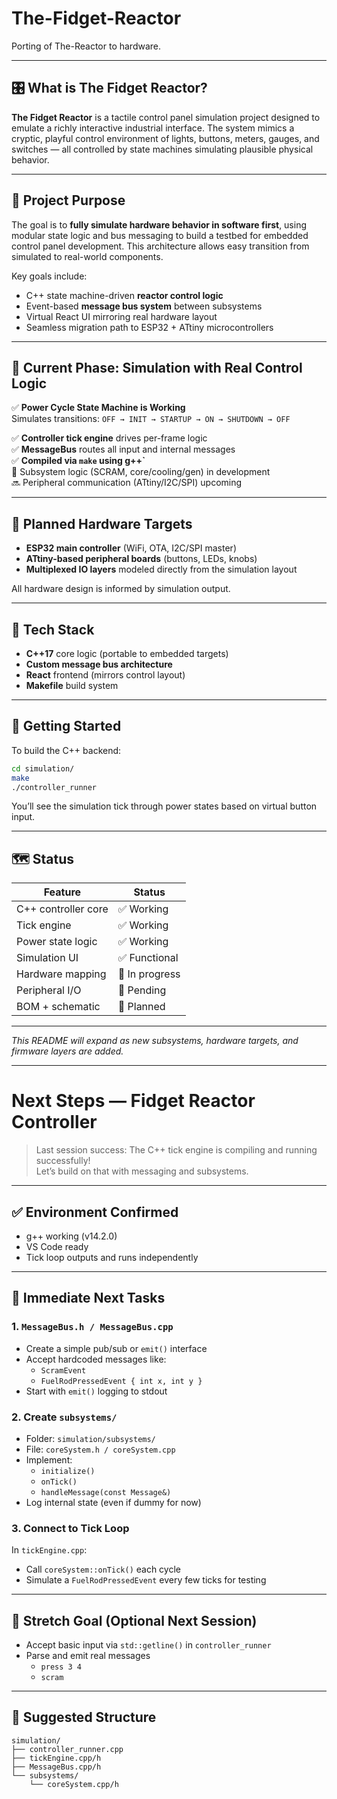 # The-Fidget-Reactor

Porting of The-Reactor to hardware.

---

## 🎛️ What is The Fidget Reactor?

**The Fidget Reactor** is a tactile control panel simulation project designed to emulate a richly interactive industrial interface. The system mimics a cryptic, playful control environment of lights, buttons, meters, gauges, and switches — all controlled by state machines simulating plausible physical behavior.

---

## 🧠 Project Purpose

The goal is to **fully simulate hardware behavior in software first**, using modular state logic and bus messaging to build a testbed for embedded control panel development. This architecture allows easy transition from simulated to real-world components.

Key goals include:

- C++ state machine-driven **reactor control logic**
- Event-based **message bus system** between subsystems
- Virtual React UI mirroring real hardware layout
- Seamless migration path to ESP32 + ATtiny microcontrollers

---

## 🧪 Current Phase: Simulation with Real Control Logic

✅ **Power Cycle State Machine is Working**  
Simulates transitions: `OFF → INIT → STARTUP → ON → SHUTDOWN → OFF`

✅ **Controller tick engine** drives per-frame logic  
✅ **MessageBus** routes all input and internal messages  
✅ **Compiled via `make` using g++`**  
🧪 Subsystem logic (SCRAM, core/cooling/gen) in development  
🔜 Peripheral communication (ATtiny/I2C/SPI) upcoming

---

## 🔩 Planned Hardware Targets

- **ESP32 main controller** (WiFi, OTA, I2C/SPI master)
- **ATtiny-based peripheral boards** (buttons, LEDs, knobs)
- **Multiplexed IO layers** modeled directly from the simulation layout

All hardware design is informed by simulation output.

---

## 🔧 Tech Stack

- **C++17** core logic (portable to embedded targets)
- **Custom message bus architecture**
- **React** frontend (mirrors control layout)
- **Makefile** build system

---

## 🚀 Getting Started

To build the C++ backend:

```bash
cd simulation/
make
./controller_runner
```

You’ll see the simulation tick through power states based on virtual button input.

---

## 🗺️ Status

| Feature             | Status     |
|---------------------|------------|
| C++ controller core | ✅ Working |
| Tick engine         | ✅ Working |
| Power state logic   | ✅ Working |
| Simulation UI       | ✅ Functional |
| Hardware mapping    | 🧪 In progress |
| Peripheral I/O      | 📝 Pending |
| BOM + schematic     | 📅 Planned |

---

_This README will expand as new subsystems, hardware targets, and firmware layers are added._

---

# Next Steps — Fidget Reactor Controller

> Last session success: The C++ tick engine is compiling and running successfully!  
> Let’s build on that with messaging and subsystems.

---

## ✅ Environment Confirmed
- g++ working (v14.2.0)
- VS Code ready
- Tick loop outputs and runs independently

---

## 🔧 Immediate Next Tasks

### 1. `MessageBus.h / MessageBus.cpp`
- Create a simple pub/sub or `emit()` interface
- Accept hardcoded messages like:
  - `ScramEvent`
  - `FuelRodPressedEvent { int x, int y }`
- Start with `emit()` logging to stdout

### 2. Create `subsystems/`
- Folder: `simulation/subsystems/`
- File: `coreSystem.h / coreSystem.cpp`
- Implement:
  - `initialize()`
  - `onTick()`
  - `handleMessage(const Message&)`
- Log internal state (even if dummy for now)

### 3. Connect to Tick Loop
In `tickEngine.cpp`:
- Call `coreSystem::onTick()` each cycle
- Simulate a `FuelRodPressedEvent` every few ticks for testing

---

## 🧠 Stretch Goal (Optional Next Session)
- Accept basic input via `std::getline()` in `controller_runner`
- Parse and emit real messages
  - `press 3 4`
  - `scram`

---

## 📁 Suggested Structure

```
simulation/
├── controller_runner.cpp
├── tickEngine.cpp/h
├── MessageBus.cpp/h
└── subsystems/
    └── coreSystem.cpp/h
```

